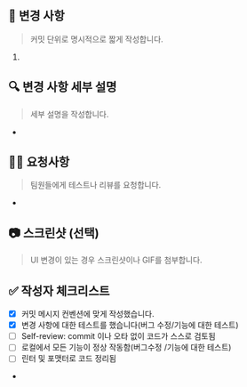 ## 📝 변경 사항

> 커밋 단위로 명시적으로 짧게 작성합니다.

1.

## 🔍 변경 사항 세부 설명

> 세부 설명을 작성합니다.

-

## 🕵️‍♀️ 요청사항

> 팀원들에게 테스트나 리뷰를 요청합니다.

-

## 📷 스크린샷 (선택)

> UI 변경이 있는 경우 스크린샷이나 GIF를 첨부합니다.

## ✅ 작성자 체크리스트

- [x] 커밋 메시지 컨벤션에 맞게 작성했습니다.
- [x] 변경 사항에 대한 테스트를 했습니다(버그 수정/기능에 대한 테스트)
- [ ] Self-review: commit 이나 오타 없이 코드가 스스로 검토됨
- [ ] 로컬에서 모든 기능이 정상 작동함(버그수정 /기능에 대한 테스트)
- [ ] 린터 및 포맷터로 코드 정리됨
- 